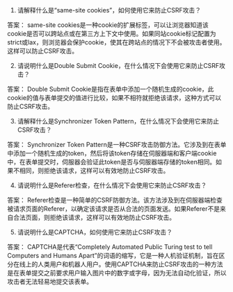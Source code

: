 

1. 请解释什么是“same-site cookies”，如何使用它来防止CSRF攻击？

答案：
same-site cookies是一种cookie的扩展标签，可以让浏览器知道该cookie是否可以跨站点或在第三方上下文中使用。如果同站cookie标记配置为strict或lax，则浏览器会保护cookie，使其在跨站点的情况下不会被攻击者使用。这样可以防止CSRF攻击。

2. 请说明什么是Double Submit Cookie，在什么情况下会使用它来防止CSRF攻击？

答案：
Double Submit Cookie是指在表单中添加一个随机生成的cookie，此cookie的值与表单提交的值进行比较，如果不相符就拒绝该请求，这种方式可以防止CSRF攻击。

3. 请解释什么是Synchronizer Token Pattern，在什么情况下会使用它来防止CSRF攻击？

答案：
Synchronizer Token Pattern是一种CSRF攻击防御方法。它涉及到在表单中添加一个随机生成的token，然后将该token存储在伺服器端和客户端cookie中，在表单提交时，伺服器会验证此token是否与伺服器端存储的token相同。如果不相同，则拒绝该请求，这样可以有效地防止CSRF攻击。

4. 请说明什么是Referer检查，在什么情况下会使用它来防止CSRF攻击？

答案：
Referer检查是一种简单的CSRF防御方法。该方法涉及到在伺服器端检查被请求页面的Referer，以确定该请求是否从合法的页面发送。如果Referer不是来自合法页面，则拒绝该请求，这样可以有效地防止CSRF攻击。

5. 请说明什么是CAPTCHA，如何使用它来防止CSRF攻击？

答案：
CAPTCHA是代表“Completely Automated Public Turing test to tell Computers and Humans Apart”的词语的缩写，它是一种人机验证机制，旨在区分在线上的人类用户和机器人用户。使用CAPTCHA来防止CSRF攻击的一种方法是在表单提交之前要求用户输入图片中的数字或字母，因为无法自动化验证，所以攻击者无法轻易地提交该表单。